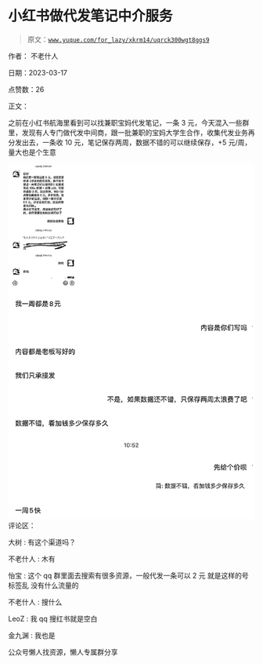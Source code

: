 # 小红书做代发笔记中介服务

> 原文：[`www.yuque.com/for_lazy/xkrm14/uqrck300wgt8ggs9`](https://www.yuque.com/for_lazy/xkrm14/uqrck300wgt8ggs9)



作者： 不老什人



日期：2023-03-17



点赞数：26

<ne-hole id="u7d755db4" data-lake-id="u7d755db4">

正文：



之前在小红书航海里看到可以找兼职宝妈代发笔记，一条 3 元，今天混入一些群里，发现有人专门做代发中间商，跟一批兼职的宝妈大学生合作，收集代发业务再分发出去，一条收 10 元，笔记保存两周，数据不错的可以继续保存，+5 元/周，量大也是个生意



![](img/91267940fb78d71f763792363b2faaff.png)  <ne-hole id="u98dea5b5" data-lake-id="u98dea5b5"><ne-p id="u8d0c72ab" data-lake-id="u8d0c72ab">评论区：



大树 : 有这个渠道吗？



不老什人 : 木有



怡宝 : 这个 qq 群里面去搜索有很多资源，一般代发一条可以 2 元 就是这样的号标签乱 没有什么流量的



不老什人 : 搜什么



LeoZ : 我 qq 搜红书就是空白



金九渊 : 我也是

<ne-hole id="u2ced75d5" data-lake-id="u2ced75d5">

公众号懒人找资源，懒人专属群分享

</ne-hole></ne-hole></ne-p></ne-hole>